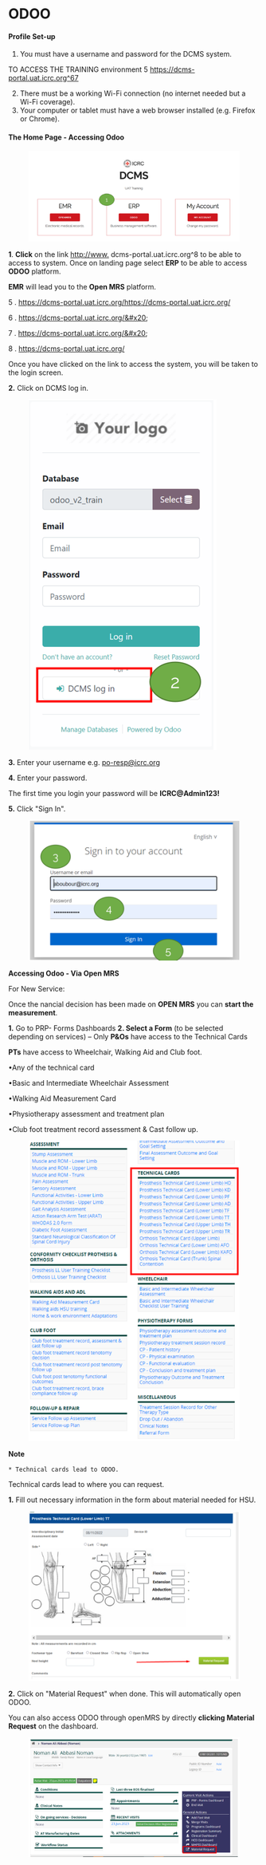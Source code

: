# ODOO

#### Profile Set-up

1. You must have a username and password for the DCMS system.

TO ACCESS THE TRAINING environment 5 https://dcms-portal.uat.icrc.org^67

2. There must be a working Wi-Fi connection (no internet needed but a Wi-Fi coverage).
3. Your computer or tablet must have a web browser installed (e.g. Firefox or Chrome).

#### The Home Page - Accessing Odoo

<figure><img src="../../.gitbook/assets/image (21).png" alt=""><figcaption></figcaption></figure>

**1**. **Click** on the link [http://www.](http://www) dcms-portal.uat.icrc.org^8 to be able to access to system. Once on landing page select **ERP** to be able to access **ODOO** platform.

**EMR** will lead you to the **Open MRS** platform.

5 . https://dcms-portal.uat.icrc.org/https://dcms-portal.uat.icrc.org/

6 . https://dcms-portal.uat.icrc.org/&#x20;

7 . https://dcms-portal.uat.icrc.org/&#x20;

8 . https://dcms-portal.uat.icrc.org/

Once you have clicked on the link to access the system, you will be taken to the login screen.

**2.** Click on DCMS log in.

<figure><img src="../../.gitbook/assets/image (1) (1) (1).png" alt=""><figcaption></figcaption></figure>

**3.** Enter your username e.g. po-resp@icrc.org

**4.** Enter your password.

The first time you login your password will be **ICRC@Admin123!**

**5.** Click "Sign In".

<figure><img src="../../.gitbook/assets/image (2) (1) (1).png" alt=""><figcaption></figcaption></figure>

**Accessing Odoo - Via Open MRS**

For New Service:

Once the nancial decision has been made on **OPEN MRS** you can **start the measurement**.

**1.** Go to PRP- Forms Dashboards **2. Select a Form** (to be selected depending on services) – Only **P\&Os** have access to the Technical Cards

**PTs** have access to Wheelchair, Walking Aid and Club foot.

•Any of the technical card

•Basic and Intermediate Wheelchair Assessment

•Walking Aid Measurement Card

•Physiotherapy assessment and treatment plan

•Club foot treatment record assessment & Cast follow up.

<figure><img src="../../.gitbook/assets/image (3) (1) (1).png" alt=""><figcaption></figcaption></figure>

**Note**

```
* Technical cards lead to ODOO.
```

Technical cards lead to where you can request.

**1.** Fill out necessary information in the form about material needed for HSU.

<figure><img src="../../.gitbook/assets/image (4) (1) (1).png" alt=""><figcaption></figcaption></figure>

**2.** Click on "Material Request" when done. This will automatically open ODOO.

You can also access ODOO through openMRS by directly **clicking Material Request** on the dashboard.

<figure><img src="../../.gitbook/assets/image (5) (1) (1).png" alt=""><figcaption></figcaption></figure>

